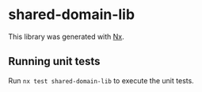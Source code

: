# shared-domain-lib

This library was generated with [Nx](https://nx.dev).

## Running unit tests

Run `nx test shared-domain-lib` to execute the unit tests.
